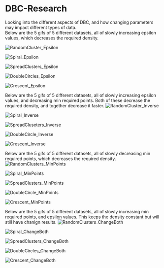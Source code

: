 # DBC-Research
Looking into the different aspects of DBC, and how changing parameters may impact different types of data.<br/>
Below are the 5 gifs of 5 different datasets, all of slowly increasing epsilon values, which decreases the required density.

![RandomCluster_Epsilon](https://github.com/user-attachments/assets/01680095-bcab-4c32-939d-222d1e674c4f)

![Spiral_Epsilon](https://github.com/user-attachments/assets/993eedff-57ff-4f50-bc01-59d268551518)

![SpreadClusters_Epsilon](https://github.com/user-attachments/assets/c13aa3ec-1b1d-4877-beda-c761297886b4)

![DoubleCircles_Epsilon](https://github.com/user-attachments/assets/4bc1d633-533f-4e7b-afbd-ad2befd1113a)

![Crescent_Epsilon](https://github.com/user-attachments/assets/e631cf72-a641-44b5-8b09-e41beb584302)

Below are the 5 gifs of 5 different datasets, all of slowly increasing epsilon values, and decreasing min required points. Both of these decrease the required density, and together decrease it faster.
![RandomCluster_Inverse](https://github.com/user-attachments/assets/a86bad58-da0c-4f7c-b632-5e9a4d674bb8)

![Spiral_Inverse](https://github.com/user-attachments/assets/6475b4f9-b6d2-43d2-9b40-e9423cdee9c9)

![SpreadCluseters_Inverse](https://github.com/user-attachments/assets/de836350-5d20-4673-9cb5-84d2b9326744)

![DoubleCircle_Inverse](https://github.com/user-attachments/assets/0d7bc86e-539b-4ea5-a76d-16de66f57f38)

![Crescent_Inverse](https://github.com/user-attachments/assets/1eb2523a-5f99-4a41-9c6c-7cba118cf731)

Below are the 5 gifs of 5 different datasets, all of slowly decreasing min required points, which decreases the required density.
![RandomClusters_MinPoints](https://github.com/user-attachments/assets/0209344b-73ea-4562-88fe-d2c7d1bc189d)

![Spiral_MinPoints](https://github.com/user-attachments/assets/79b63ebe-bae7-42e7-92e1-4880811e73d5)

![SpreadClusters_MinPoints](https://github.com/user-attachments/assets/75fb3e86-7e74-46fd-8a40-4898d2d9c2da)

![DoubleCircle_MinPoints](https://github.com/user-attachments/assets/72830ed1-279c-46f8-ab88-57e19ee045c1)

![Crescent_MinPoints](https://github.com/user-attachments/assets/cce0fff1-e3b5-43b8-a048-9e248227b881)

Below are the 5 gifs of 5 different datasets, all of slowly increasing min required points, and epsilon values. This keeps the density constant but will still have chanign results.
![RandomClusters_ChangeBoth](https://github.com/user-attachments/assets/8b09ef2c-5767-4d9f-b5ac-da698156c875)

![Spiral_ChangeBoth](https://github.com/user-attachments/assets/39cf0999-eef8-406e-bb86-6050aea9c3e3)

![SpreadClusters_ChangeBoth](https://github.com/user-attachments/assets/6297b188-3145-44ce-9013-47265c2eeafb)

![DoubleCircles_ChangeBoth](https://github.com/user-attachments/assets/88cbe7ab-b97e-46ab-928c-f163f4f12f94)

![Crescent_ChangeBoth](https://github.com/user-attachments/assets/be9e926c-a9c2-49cf-a0ea-a869cb8113b2)


